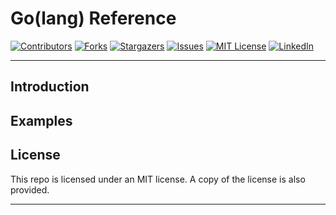 # Go(lang) Reference

[![Contributors][contributors-shield]][contributors-url]
[![Forks][forks-shield]][forks-url]
[![Stargazers][stars-shield]][stars-url]
[![Issues][issues-shield]][issues-url]
[![MIT License][license-shield]][license-url]
[![LinkedIn][linkedin-shield]][linkedin-url]

---

## Introduction

## Examples

## License

This repo is licensed under an MIT license. A copy of the license is also provided.

---

[contributors-shield]: https://img.shields.io/github/contributors/darlodev/go_reference.svg?style=for-the-badge
[contributors-url]: https://github.com/darlodev
[forks-shield]: https://img.shields.io/github/forks/darlodev/go_reference.svg?style=for-the-badge
[forks-url]: https://github.com/darlodev/go_reference/network/members
[stars-shield]: https://img.shields.io/github/stars/darlodev/go_reference.svg?style=for-the-badge
[stars-url]: https://github.com/darlodev/go_reference/stargazers
[issues-shield]: https://img.shields.io/github/issues/darlodev/go_reference.svg?style=for-the-badge
[issues-url]: https://github.com/darlodev/go_reference/issues
[license-shield]: https://img.shields.io/github/license/darlodev/go_reference.svg?style=for-the-badge
[license-url]: https://github.com/darlodev/go_reference/blob/master/LICENSE.txt
[linkedin-shield]: https://img.shields.io/badge/-LinkedIn-black.svg?style=for-the-badge&logo=linkedin&colorB=555
[linkedin-url]: https://linkedin.com/in/darlodev
